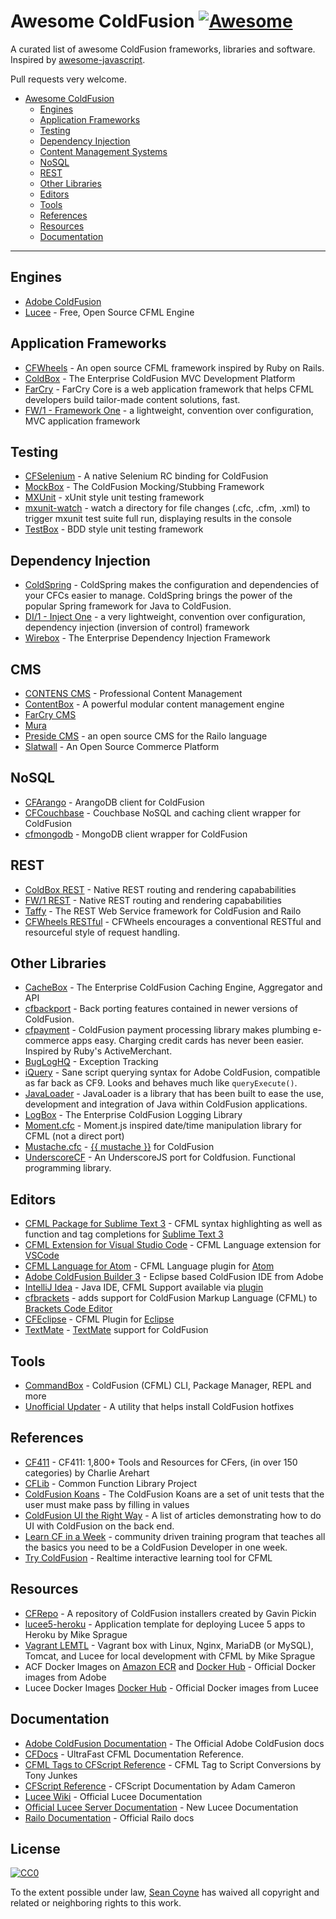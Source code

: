 # Awesome ColdFusion [![Awesome](https://cdn.rawgit.com/sindresorhus/awesome/d7305f38d29fed78fa85652e3a63e154dd8e8829/media/badge.svg)](https://github.com/sindresorhus/awesome)

A curated list of awesome ColdFusion frameworks, libraries and software. Inspired by [awesome-javascript](https://github.com/sorrycc/awesome-javascript).

Pull requests very welcome.

* [Awesome ColdFusion](https://github.com/seancoyne/awesome-coldfusion)
	* [Engines](#engines)
	* [Application Frameworks](#application-frameworks)
	* [Testing](#testing)
	* [Dependency Injection](#dependency-injection)
	* [Content Management Systems](#cms)
	* [NoSQL](#nosql)
	* [REST](#rest)
	* [Other Libraries](#other-libraries)
	* [Editors](#editors)
	* [Tools](#tools)
	* [References](#references)
	* [Resources](#resources)
	* [Documentation](#documentation)
	
----

## Engines

* [Adobe ColdFusion](http://www.adobe.com/products/coldfusion-family.html)
* [Lucee](http://lucee.org/) - Free, Open Source CFML Engine

## Application Frameworks

* [CFWheels](https://cfwheels.org) - An open source CFML framework inspired by Ruby on Rails.
* [ColdBox](http://www.coldbox.org) - The Enterprise ColdFusion MVC Development Platform
* [FarCry](http://www.farcrycore.org) - FarCry Core is a web application framework that helps CFML developers build tailor-made content solutions, fast.
* [FW/1 - Framework One](https://github.com/framework-one/fw1) - a lightweight, convention over configuration, MVC application framework

## Testing

* [CFSelenium](https://github.com/teamcfadvance/CFSelenium) - A native Selenium RC binding for ColdFusion
* [MockBox](https://testbox.ortusbooks.com/mocking/mockbox) - The ColdFusion Mocking/Stubbing Framework
* [MXUnit](https://github.com/mxunit/mxunit) - xUnit style unit testing framework
* [mxunit-watch](https://github.com/atuttle/mxunit-watch) - watch a directory for file changes (.cfc, .cfm, .xml) to trigger mxunit test suite full run, displaying results in the console
* [TestBox](https://github.com/Ortus-Solutions/TestBox) - BDD style unit testing framework

## Dependency Injection

* [ColdSpring](https://github.com/coldspringframework/coldspring1) - ColdSpring makes the configuration and dependencies of your CFCs easier to manage. ColdSpring brings the power of the popular Spring framework for Java to ColdFusion.
* [DI/1 - Inject One](https://github.com/framework-one/di1) - a very lightweight, convention over configuration, dependency injection (inversion of control) framework
* [Wirebox](https://wirebox.ortusbooks.com/) - The Enterprise Dependency Injection Framework

## CMS

* [CONTENS CMS](http://www.contens.com/) - Professional Content Management
* [ContentBox](https://github.com/Ortus-Solutions/ContentBox) - A powerful modular content management engine
* [FarCry CMS](https://github.com/farcrycore/plugin-farcrycms)
* [Mura](https://www.murasoftware.com/)
* [Preside CMS](https://github.com/pixl8/Preside-CMS) - an open source CMS for the Railo language
* [Slatwall](https://www.slatwallcommerce.com/) - An Open Source Commerce Platform

## NoSQL

* [CFArango](https://github.com/dajester2013/CFArango) - ArangoDB client for ColdFusion
* [CFCouchbase](https://github.com/Ortus-Solutions/cfcouchbase-sdk) - Couchbase NoSQL and caching client wrapper for ColdFusion
* [cfmongodb](https://github.com/marcesher/cfmongodb) - MongoDB client wrapper for ColdFusion

## REST

* [ColdBox REST](https://coldbox.ortusbooks.com/digging-deeper/recipes/building-rest-apis) - Native REST routing and rendering capababilities
* [FW/1 REST](https://github.com/framework-one/fw1/wiki/Developing-Applications-Manual#controllers-for-rest-apis) - Native REST routing and rendering capababilities
* [Taffy](http://taffy.io) - The REST Web Service framework for ColdFusion and Railo
* [CFWheels RESTful](https://guides.cfwheels.org/docs/routing) - CFWheels encourages a conventional RESTful and resourceful style of request handling.

## Other Libraries

* [CacheBox](https://cachebox.ortusbooks.com/) - The Enterprise ColdFusion Caching Engine, Aggregator and API
* [cfbackport](https://github.com/misterdai/cfbackport) - Back porting features contained in newer versions of ColdFusion.
* [cfpayment](https://github.com/ghidinelli/cfpayment) - ColdFusion payment processing library makes plumbing e-commerce apps easy. Charging credit cards has never been easier. Inspired by Ruby's ActiveMerchant.
* [BugLogHQ](https://github.com/oarevalo/BugLogHQ) - Exception Tracking
* [iQuery](https://github.com/atuttle/iquery) - Sane script querying syntax for Adobe ColdFusion, compatible as far back as CF9. Looks and behaves much like `queryExecute()`.
* [JavaLoader](https://github.com/markmandel/JavaLoader) - JavaLoader is a library that has been built to ease the use, development and integration of Java within ColdFusion applications.
* [LogBox](https://logbox.ortusbooks.com/) - The Enterprise ColdFusion Logging Library
* [Moment.cfc](https://github.com/AlumnIQ/momentcfc) - Moment.js inspired date/time manipulation library for CFML (not a direct port)
* [Mustache.cfc](https://github.com/rip747/Mustache.cfc) - [{{ mustache }}](http://mustache.github.io) for ColdFusion
* [UnderscoreCF](https://github.com/russplaysguitar/UnderscoreCF) - An UnderscoreJS port for Coldfusion. Functional programming library.

## Editors

* [CFML Package for Sublime Text 3](https://github.com/jcberquist/sublimetext-cfml) - CFML syntax highlighting as well as function and tag completions for [Sublime Text 3](http://www.sublimetext.com)
* [CFML Extension for Visual Studio Code](https://marketplace.visualstudio.com/items?itemName=KamasamaK.vscode-cfml) - CFML Language extension for [VSCode](https://code.visualstudio.com/)
* [CFML Language for Atom](https://github.com/atuttle/atom-language-cfml) - CFML Language plugin for [Atom](https://atom.io/)
* [Adobe ColdFusion Builder 3](http://www.adobe.com/products/coldfusion-builder.html) - Eclipse based ColdFusion IDE from Adobe
* [IntelliJ Idea](http://www.jetbrains.com/idea/) - Java IDE, CFML Support available via [plugin](https://github.com/JetBrains/intellij-plugins/tree/master/CFML)
* [cfbrackets](http://cfbrackets.org) - adds support for ColdFusion Markup Language (CFML) to [Brackets Code Editor](http://brackets.io/)
* [CFEclipse](http://cfeclipse.org) - CFML Plugin for [Eclipse](http://www.eclipse.org/)
* [TextMate](https://github.com/textmate/coldfusion.tmbundle) - [TextMate](http://macromates.com) support for ColdFusion

## Tools

* [CommandBox](https://www.ortussolutions.com/products/commandbox) - ColdFusion (CFML) CLI, Package Manager, REPL and more
* [Unofficial Updater](http://www.uu-2.info/) - A utility that helps install ColdFusion hotfixes

## References

* [CF411](http://carehart.org/cf411/) - CF411: 1,800+ Tools and Resources for CFers, (in over 150 categories) by Charlie Arehart
* [CFLib](http://cflib.org/) - Common Function Library Project
* [ColdFusion Koans](https://github.com/nodoherty/ColdFusion-Koans) - The ColdFusion Koans are a set of unit tests that the user must make pass by filling in values
* [ColdFusion UI the Right Way](https://github.com/cfjedimaster/ColdFusion-UI-the-Right-Way) - A list of articles demonstrating how to do UI with ColdFusion on the back end.
* [Learn CF in a Week](http://www.learncfinaweek.com) - community driven training program that teaches all the basics you need to be a ColdFusion Developer in one week.
* [Try ColdFusion](http://trycf.com/) - Realtime interactive learning tool for CFML

## Resources
* [CFRepo](http://www.cfmlrepo.com/) - A repository of ColdFusion installers created by Gavin Pickin
* [lucee5-heroku](https://github.com/mikesprague/lucee5-heroku) - Application template for deploying Lucee 5 apps to Heroku by Mike Sprague
* [Vagrant LEMTL](https://github.com/mikesprague/vagrant-lemtl) - Vagrant box with Linux, Nginx, MariaDB (or MySQL), Tomcat, and Lucee for local development with CFML by Mike Sprague
* ACF Docker Images on [Amazon ECR](https://gallery.ecr.aws/adobe/coldfusion) and [Docker Hub](https://hub.docker.com/u/adobecoldfusion) - Official Docker images from Adobe
* Lucee Docker Images [Docker Hub](https://hub.docker.com/u/lucee) - Official Docker images from Lucee

## Documentation

* [Adobe ColdFusion Documentation](https://helpx.adobe.com/coldfusion/home.html) - The Official Adobe ColdFusion docs
* [CFDocs](http://cfdocs.org/) - UltraFast CFML Documentation Reference.
* [CFML Tags to CFScript Reference](https://github.com/cfchef/cfml-tag-to-script-conversions) -  CFML Tag to Script Conversions by Tony Junkes
* [CFScript Reference](https://github.com/daccfml/cfscript/blob/master/cfscript.md) -  CFScript Documentation by Adam Cameron
* [Lucee Wiki](https://bitbucket.org/lucee/lucee/wiki/Home) - Official Lucee Documentation
* [Official Lucee Server Documentation](http://docs.lucee.org/) - New Lucee Documentation
* [Railo Documentation](https://github.com/getrailo/railo/wiki) - Official Railo docs

## License

[![CC0](http://mirrors.creativecommons.org/presskit/buttons/88x31/svg/cc-zero.svg)](https://creativecommons.org/publicdomain/zero/1.0/)

To the extent possible under law, [Sean Coyne](https://github.com/seancoyne/awesome-coldfusion) has waived all copyright and related or neighboring rights to this work.
